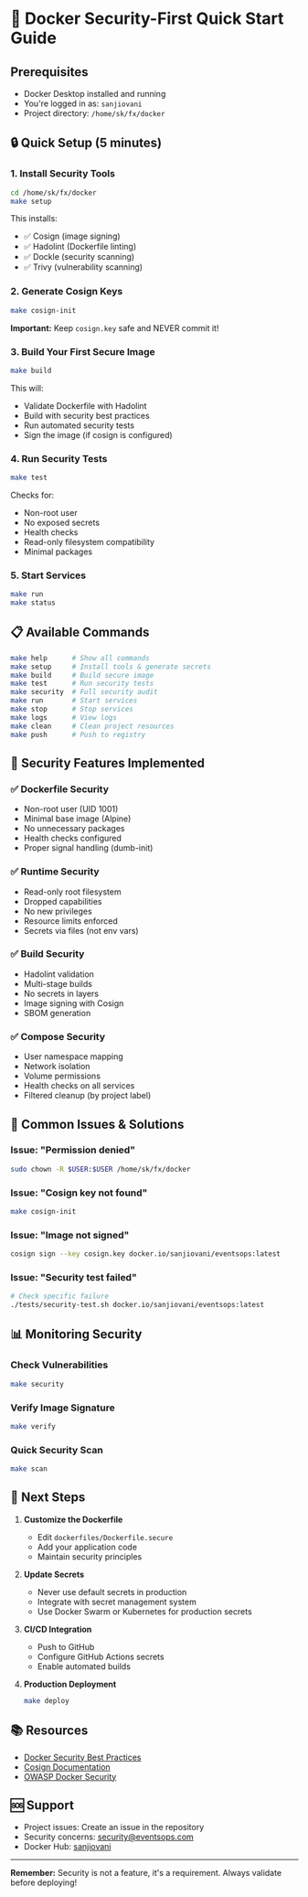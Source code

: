 # 🚀 Docker Security-First Quick Start Guide

## Prerequisites
- Docker Desktop installed and running
- You're logged in as: `sanjiovani`
- Project directory: `/home/sk/fx/docker`

## 🔒 Quick Setup (5 minutes)

### 1. Install Security Tools
```bash
cd /home/sk/fx/docker
make setup
```
This installs:
- ✅ Cosign (image signing)
- ✅ Hadolint (Dockerfile linting)
- ✅ Dockle (security scanning)
- ✅ Trivy (vulnerability scanning)

### 2. Generate Cosign Keys
```bash
make cosign-init
```
**Important:** Keep `cosign.key` safe and NEVER commit it!

### 3. Build Your First Secure Image
```bash
make build
```
This will:
- Validate Dockerfile with Hadolint
- Build with security best practices
- Run automated security tests
- Sign the image (if cosign is configured)

### 4. Run Security Tests
```bash
make test
```
Checks for:
- Non-root user
- No exposed secrets
- Health checks
- Read-only filesystem compatibility
- Minimal packages

### 5. Start Services
```bash
make run
make status
```

## 📋 Available Commands

```bash
make help      # Show all commands
make setup     # Install tools & generate secrets
make build     # Build secure image
make test      # Run security tests
make security  # Full security audit
make run       # Start services
make stop      # Stop services
make logs      # View logs
make clean     # Clean project resources
make push      # Push to registry
```

## 🔐 Security Features Implemented

### ✅ Dockerfile Security
- Non-root user (UID 1001)
- Minimal base image (Alpine)
- No unnecessary packages
- Health checks configured
- Proper signal handling (dumb-init)

### ✅ Runtime Security
- Read-only root filesystem
- Dropped capabilities
- No new privileges
- Resource limits enforced
- Secrets via files (not env vars)

### ✅ Build Security
- Hadolint validation
- Multi-stage builds
- No secrets in layers
- Image signing with Cosign
- SBOM generation

### ✅ Compose Security
- User namespace mapping
- Network isolation
- Volume permissions
- Health checks on all services
- Filtered cleanup (by project label)

## 🚨 Common Issues & Solutions

### Issue: "Permission denied"
```bash
sudo chown -R $USER:$USER /home/sk/fx/docker
```

### Issue: "Cosign key not found"
```bash
make cosign-init
```

### Issue: "Image not signed"
```bash
cosign sign --key cosign.key docker.io/sanjiovani/eventsops:latest
```

### Issue: "Security test failed"
```bash
# Check specific failure
./tests/security-test.sh docker.io/sanjiovani/eventsops:latest
```

## 📊 Monitoring Security

### Check Vulnerabilities
```bash
make security
```

### Verify Image Signature
```bash
make verify
```

### Quick Security Scan
```bash
make scan
```

## 🎯 Next Steps

1. **Customize the Dockerfile**
   - Edit `dockerfiles/Dockerfile.secure`
   - Add your application code
   - Maintain security principles

2. **Update Secrets**
   - Never use default secrets in production
   - Integrate with secret management system
   - Use Docker Swarm or Kubernetes for production secrets

3. **CI/CD Integration**
   - Push to GitHub
   - Configure GitHub Actions secrets
   - Enable automated builds

4. **Production Deployment**
   ```bash
   make deploy
   ```

## 📚 Resources

- [Docker Security Best Practices](https://docs.docker.com/develop/security-best-practices/)
- [Cosign Documentation](https://docs.sigstore.dev/cosign/overview/)
- [OWASP Docker Security](https://cheatsheetseries.owasp.org/cheatsheets/Docker_Security_Cheat_Sheet.html)

## 🆘 Support

- Project issues: Create an issue in the repository
- Security concerns: security@eventsops.com
- Docker Hub: [sanjiovani](https://hub.docker.com/u/sanjiovani)

---

**Remember:** Security is not a feature, it's a requirement. Always validate before deploying!